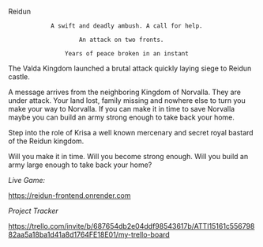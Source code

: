 Reidun



                A swift and deadly ambush. A call for help. 

                        An attack on two fronts.

                    Years of peace broken in an instant




The Valda Kingdom launched a brutal attack quickly laying siege to Reidun castle.

 A message arrives from the neighboring Kingdom of Norvalla. They are under attack. Your land lost, family missing and nowhere else to turn you make your way to Norvalla. If you can make it in time to save Norvalla maybe you can build an army strong enough to take back your home.


Step into the role of Krisa a well known mercenary and secret royal bastard of the Reidun kingdom.

 Will you make it in time. Will you become strong enough. Will you build an army large enough to take back your home?



*Live Game:*

https://reidun-frontend.onrender.com











*Project Tracker*

https://trello.com/invite/b/687654db2e04ddf98543617b/ATTI15161c55679882aa5a18ba1d41a8d1764FE18E01/my-trello-board